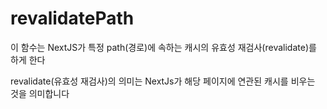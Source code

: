 # revalidatePath

이 함수는 NextJS가 특정 path(경로)에 속하는 캐시의 유효성 재검사(revalidate)를 하게 한다

revalidate(유효성 재검사)의 의미는 NextJs가 해당 페이지에 연관된 캐시를 비우는 것을 의미합니다
